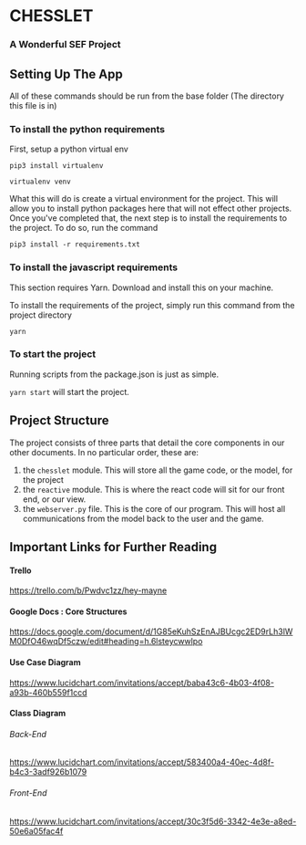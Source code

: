 # CHESSLET
### A Wonderful SEF Project

## Setting Up The App
All of these commands should be run from the base folder (The directory this file is in)

### To install the python requirements
First, setup a python virtual env

`pip3 install virtualenv`

`virtualenv venv`

What this will do is create a virtual environment for the project. This will allow you to install python packages here that will not effect other projects.
Once you've completed that, the next step is to install the requirements to the project. To do so, run the command

`pip3 install -r requirements.txt`

### To install the javascript requirements
This section requires Yarn. Download and install this on your machine.

To install the requirements of the project, simply run this command from the project directory

`yarn`

### To start the project
Running scripts from the package.json is just as simple.

`yarn start` will start the project.

## Project Structure
The project consists of three parts that detail the core components in our other documents. In no particular order, these are:
1. the `chesslet` module. This will store all the game code, or the model, for the project
2. the `reactive` module. This is where the react code will sit for our front end, or our view.
3. the `webserver.py` file. This is the core of our program. This will host all communications from the model back to the user and the game.

## Important Links for Further Reading
#### Trello
https://trello.com/b/Pwdvc1zz/hey-mayne

#### Google Docs : Core Structures
https://docs.google.com/document/d/1G85eKuhSzEnAJBUcgc2ED9rLh3lWM0DfO46wqDf5czw/edit#heading=h.6lsteycwwlpo

#### Use Case Diagram
https://www.lucidchart.com/invitations/accept/baba43c6-4b03-4f08-a93b-460b559f1ccd

#### Class Diagram
###### Back-End
https://www.lucidchart.com/invitations/accept/583400a4-40ec-4d8f-b4c3-3adf926b1079
###### Front-End
https://www.lucidchart.com/invitations/accept/30c3f5d6-3342-4e3e-a8ed-50e6a05fac4f
